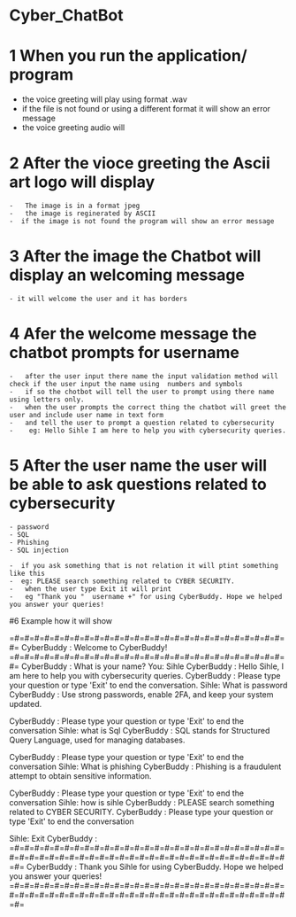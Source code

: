 # Cyber_ChatBot
 # 1 When you run the application/ program  
  - the voice greeting will play using format .wav
  - if the file is not found or using a different format it will show an error message
  - the voice greeting audio will

 #   2 After the vioce greeting the Ascii art logo will display
    -   The image is in a format jpeg
    -   the image is reginerated by ASCII
    -  if the image is not found the program will show an error message
   
  #  3 After the image the Chatbot will display an welcoming message
    - it will welcome the user and it has borders

  #    4 Afer the welcome message the chatbot prompts for username 
    -   after the user input there name the input validation method will check if the user input the name using  numbers and symbols
    -   if so the chotbot will tell the user to prompt using there name using letters only.
    -   when the user prompts the correct thing the chatbot will greet the user and include user name in text form
    -   and tell the user to prompt a question related to cybersecurity
    -    eg: Hello Sihle I am here to help you with cybersecurity queries.
   
  #    5 After the user name the user will be able to ask questions related to cybersecurity
    - password
    - SQL
    - Phishing
    - SQL injection
   
    -  if you ask something that is not relation it will ptint something like this
    -  eg: PLEASE search something related to CYBER SECURITY.
    -   when the user type Exit it will print
    -   eg "Thank you "  username +" for using CyberBuddy. Hope we helped you answer your queries!
    
#6 Example how it will show

=#=#=#=#=#=#=#=#=#=#=#=#=#=#=#=#=#=#=#=#=#=#=#=#=#=#=#=#=
CyberBuddy : Welcome to CyberBuddy!
=#=#=#=#=#=#=#=#=#=#=#=#=#=#=#=#=#=#=#=#=#=#=#=#=#=#=#=#=
CyberBuddy : What is your name?
You: Sihle
CyberBuddy : Hello Sihle, I am here to help you with cybersecurity queries.
CyberBuddy : Please type your question or type 'Exit' to end the conversation.
Sihle: What is password
CyberBuddy : Use strong passwords, enable 2FA, and keep your system updated.

CyberBuddy : Please type your question or type 'Exit' to end the conversation
Sihle:  what is Sql
CyberBuddy : SQL stands for Structured Query Language, used for managing databases.

CyberBuddy : Please type your question or type 'Exit' to end the conversation
Sihle: What is phishing
CyberBuddy : Phishing is a fraudulent attempt to obtain sensitive information.

CyberBuddy : Please type your question or type 'Exit' to end the conversation
Sihle:  how is sihle
CyberBuddy :  PLEASE search something related to CYBER SECURITY.
CyberBuddy : Please type your question or type 'Exit' to end the conversation

Sihle: Exit
CyberBuddy : =#=#=#=#=#=#=#=#=#=#=#=#=#=#=#=#=#=#=#=#=#=#=#=#=#=#=#=#=#=#=#=#=#=#=#=#=#=#=#=#=#=#=#=#=#=#=#=#=#=#=#=#=#=#=#=#=
CyberBuddy : Thank you Sihle for using CyberBuddy. Hope we helped you answer your queries!
=#=#=#=#=#=#=#=#=#=#=#=#=#=#=#=#=#=#=#=#=#=#=#=#=#=#=#=#=#=#=#=#=#=#=#=#=#=#=#=#=#=#=#=#=#=#=#=#=#=#=#=#=#=#=#=#=

